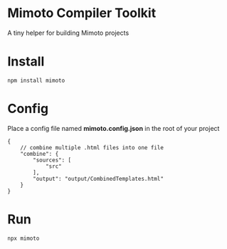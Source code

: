 # Mimoto Compiler Toolkit
A tiny helper for building Mimoto projects

# Install
```
npm install mimoto
```

# Config
Place a config file named **mimoto.config.json** in the root of your project
```
{
    // combine multiple .html files into one file
    "combine": {
        "sources": [
            "src"
        ],
        "output": "output/CombinedTemplates.html"
    }
}
```

# Run
```
npx mimoto
```
